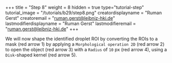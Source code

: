 +++
title = "Step 8"
weight = 8
hidden = true
type="tutorial-step"
tutorial_image = "/tutorials/b29/step8.png"
creatordisplayname = "Ruman Gerst"
creatoremail = "ruman.gerst@leibniz-hki.de"
lastmodifierdisplayname = "Ruman Gerst"
lastmodifieremail = "ruman.gerst@leibniz-hki.de"
+++

We will now shape the identified droplet ROI by converting the ROIs to a mask (red arrow 1) by applying a `Morphological operation 2D` (red arrow 2) to open the object (red arrow 3) with a `Radius` of `10` px (red arrow 4), using a `Disk`-shaped kernel (red arrow 5).

